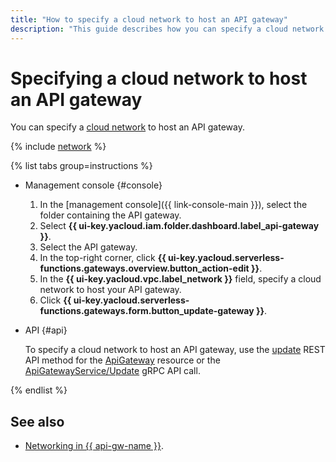 ```yaml
---
title: "How to specify a cloud network to host an API gateway"
description: "This guide describes how you can specify a cloud network that will host an API gateway."
---
```


# Specifying a cloud network to host an API gateway

You can specify a [cloud network](../../vpc/concepts/network.md#network) to host an API gateway.

{% include [network](../../_includes/functions/network.md) %}

{% list tabs group=instructions %}

- Management console {#console}

    1. In the [management console]({{ link-console-main }}), select the folder containing the API gateway.
    1. Select **{{ ui-key.yacloud.iam.folder.dashboard.label_api-gateway }}**.
    1. Select the API gateway.
    1. In the top-right corner, click **{{ ui-key.yacloud.serverless-functions.gateways.overview.button_action-edit }}**.
    1. In the **{{ ui-key.yacloud.vpc.label_network }}** field, specify a cloud network to host your API gateway.
    1. Click **{{ ui-key.yacloud.serverless-functions.gateways.form.button_update-gateway }}**.

- API {#api}

  To specify a cloud network to host an API gateway, use the [update](../apigateway/api-ref/ApiGateway/update.md) REST API method for the [ApiGateway](../apigateway/api-ref/ApiGateway/index.md) resource or the [ApiGatewayService/Update](../apigateway/api-ref/grpc/apigateway_service.md#Update) gRPC API call.

{% endlist %}

## See also

* [Networking in {{ api-gw-name }}](../concepts/networking.md).
